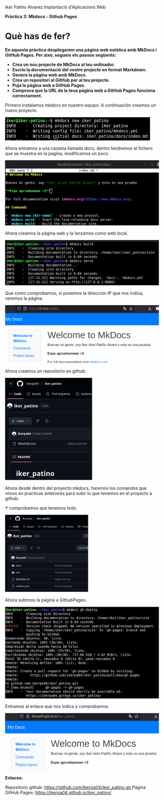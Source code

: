 ﻿Iker Patiño Alvarez Implantació d'Aplicacions Web

**Pràctica 3: Mkdocs - Github Pages**
# **Què has de fer?**
**En aquesta pràctica desplegarem una pàgina web estàtica amb MkDocs i GitHub Pages. Per això, segueix els passos següents:**

- **Crea un nou projecte de MkDocs al teu ordinador.**
- **Escriu la documentació del vostre projecte en format Markdown.**
- **Genera la pàgina web amb MkDocs.**
- **Crea un repositori al GitHub per al teu projecte.**
- **Puja la pàgina web a GitHub Pages.**
- **Comprova que la URL de la teua pàgina web a GitHub Pages funciona correctament.**

Primero instalamos *mkdocs* en nuestro equipo. A continuación creamos un nuevo proyecto.

![](Aspose.Words.cc071e73-630b-439f-9873-8f96190bcc67.001.png)

Ahora entramos a una carpeta llamada docs, dentro tendremos el fichero que se muestra en la pagina, modificamos un poco.

![](Aspose.Words.cc071e73-630b-439f-9873-8f96190bcc67.002.png)

Ahora creamos la página web y la lanzamos como web local.

![](Aspose.Words.cc071e73-630b-439f-9873-8f96190bcc67.003.png)

Que como comprobamos, si ponemos la dirección IP que nos indica, veremos la página.

![](Aspose.Words.cc071e73-630b-439f-9873-8f96190bcc67.004.png)

Ahora creamos un repositorio en github.

![](Aspose.Words.cc071e73-630b-439f-9873-8f96190bcc67.005.png)

Ahora desde dentro del proyecto mkdocs, haremos los comandos que vimos en practicas anteriores para subir lo que tenemos en el proyecto a github.

Y comprobamos que tenemos todo.

![](Aspose.Words.cc071e73-630b-439f-9873-8f96190bcc67.006.png)

Ahora subimos la página a GithubPages.

![](Aspose.Words.cc071e73-630b-439f-9873-8f96190bcc67.007.jpeg)

Entramos al enlace que nos indica y comprobamos.

![](Aspose.Words.cc071e73-630b-439f-9873-8f96190bcc67.008.png)

**Enlaces:**

Repositorio github: [https://github.com/ikerpa04/iker_patino.git ](https://github.com/ikerpa04/iker_patino.git)
Página GitHub Pages: <https://ikerpa04.github.io/iker_patino/>
